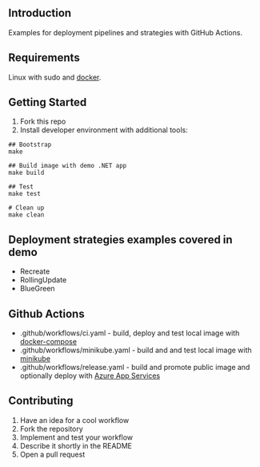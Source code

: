 ## Introduction 
Examples for deployment pipelines and strategies with GitHub Actions.

## Requirements
Linux with sudo and [docker](https://docs.docker.com/engine/install/).

## Getting Started
1. Fork this repo
2. Install developer environment with additional tools:

```
## Bootstrap
make 

## Build image with demo .NET app
make build

## Test
make test

# Clean up
make clean
```

## Deployment strategies examples covered in demo
- Recreate
- RollingUpdate
- BlueGreen

## Github Actions
- .github/workflows/ci.yaml - build, deploy and test local image with [docker-compose](https://docs.docker.com/compose/)
- .github/workflows/minikube.yaml - build and and test local image with [minikube](https://minikube.sigs.k8s.io/docs/)
- .github/workflows/release.yaml - build and promote public image and optionally deploy with [Azure App Services](https://learn.microsoft.com/en-us/azure/app-service/)

## Contributing

1. Have an idea for a cool workflow
2. Fork the repository
3. Implement and test your workflow
4. Describe it shortly in the README
5. Open a pull request
